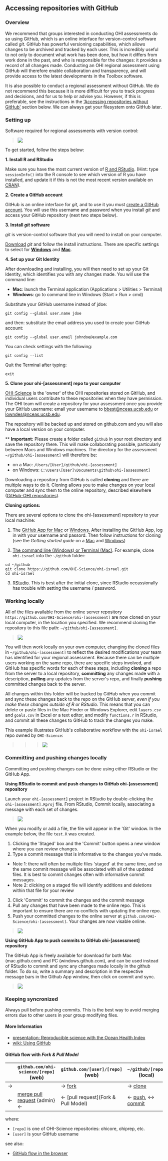 ## Accessing repositories with GitHub

### Overview

We recommend that groups interested in conducting OHI assessments do so using GitHub, which is an online interface for version-control software called *git*. GitHub has powerful versioning capabilities, which allows changes to be archived and tracked by each user. This is incredibly useful to not only to document what work has been done, but how it differs from work done in the past, and who is responsible for the changes: it provides a record of all changes made. Conducting an OHI regional assessment using GitHub will therefore enable collaboration and transparency, and will provide access to the latest developments in the Toolbox software. 

It is also possible to conduct a regional assessment without GitHub. We do not recommend this because it is more difficult for you to track progress and decisions, and for us to help or advise you. However, if this is preferable, see the instructions in the ['Accessing repositories without GitHub'](https://github.com/OHI-Science/ohimanual/blob/master/tutorials/ohi-manual.md#accessing-repositories-without-github) section below. We can always get your filesystem onto GitHub later. 
  

### Setting up

Software required for regional assessments with version control:

> ![](./fig/overview_requirements_1.png)

To get started, follow the steps below:

**1. Install R and RStudio**

Make sure you have the most current version of [R and RStudio](https://github.com/OHI-Science/ohimanual/blob/master/tutorials/software_for_OHI/software_for_OHI.md). (Hint: type `sessionInfo()` into the R console to see which version of R you have installed, and update it if this is not the most recent version available on [CRAN](http://cran.r-project.org/)). 


**2. Create a GitHub account**

GitHub is an online interface for *git*, and to use it you must [create a GitHub account](http://github.com). You will use this username and password when you install *git* and access your GitHub repository (next two steps below).


**3. Install *git* software**

*git* is version-control software that you will need to install on your computer. 

[Download](http://git-scm.com/downloads) *git* and follow the install instructions. There are specific settings to select for [**Windows**](https://github.com/OHI-Science/ohimanual/blob/master/tutorials/git_windows.md#git-on-windows) and [**Mac**](https://github.com/OHI-Science/ohimanual/blob/master/tutorials/git_mac.md). 
  
  
**4. Set up your Git Identity**

After downloading and installing, you will then need to set up your Git Identity, which identifies you with any changes made. You will use the command line: 

* **Mac**: launch the Terminal application (Applications > Utilities > Terminal)
* **Windows**: go to command line in Windows (Start > Run > cmd)  
  
  
Substitute your GitHub username instead of jdoe:
```
git config --global user.name jdoe
```
and then: substitute the email address you used to create your GitHub account: 
```
git config --global user.email johndoe@example.com
```

You can check settings with the following:

```
git config --list
```

Quit the Terminal after typing:
```
exit
```


**5. Clone your ohi-[assessment] repo to your computer**

[OHI-Science](https://github.com/OHI-Science) is the 'owner' of the OHI repositories stored on GitHub, and individual users contribute to these repositories when they have permission. The OHI team will create a repository for your assessment once you provide your GitHub username: email your username to bbest@nceas.ucsb.edu or lowndes@nceas.ucsb.edu.

The repository will be backed up and stored on github.com and you will also have a local version on your computer.

\*\* **Important:** Please create a folder called `github` in your root directory and save the repository there. This will make collaborating possible, particularly between Macs and Windows machines. The directory for the assessment `~/github/ohi-[assessment]` will therefore be:

+ on a Mac: `/Users/[User]/github/ohi-[assessment]`
+ on Windows: `C:\Users\[User]\Documents\github\ohi-[assessment]` 

Downloading a repository from GitHub is called **cloning** and there are multiple ways to do it. Cloning allows you to make changes on your local computer and sync them to the online repository, described elsewhere ([GitHub-OHI repositories](https://github.com/OHI-Science/ohimanual/blob/master/tutorials/install_tbx_regional_assessment.md#ohi-regional-assessments-and-github)). 


**Cloning options:**

There are several options to clone the ohi-[assessment] repository to your local machine:

1) The [GitHub App for Mac](https://mac.github.com/) or [Windows](https://windows.github.com/). After installing the GitHub App, log in with your username and passord. Then follow instructions for cloning (see the *Getting started guide* on a [Mac](https://mac.github.com/help.html) and [Windows](https://windows.github.com/help.html))  

2) [The command line (Windows) or Terminal (Mac)](https://help.github.com/articles/fork-a-repo#keep-your-fork-synced). For example, clone `ohi-israel` into the `~/github` folder:
```
cd ~/github
git clone https://github.com/OHI-Science/ohi-israel.git
cd ohi-israel
```
3) [RStudio](https://github.com/OHI-Science/ohiprep/wiki/Setup#rstudio). This is best after the initial clone, since RStudio occassionally has trouble with setting the username / password. 


### Working locally
All of the files available from the online server repository `https://github.com/OHI-Science/ohi-[assessment]` are now cloned on your local computer, in the location you specified. We recommend cloning the repository to this file path: `~/github/ohi-[assessment]`. 

> ![](./fig/filepath.png)

You will then work locally on your own computer, changing the cloned files in `~/github/ohi-[assessment]` to reflect the desired modifications your team has identified for your regional assessment. Because there can be multiple users working on the same repo, there are specific steps involved, and GitHub has specific words for each of these steps, including **cloning** a repo from the server to a local repository, **committing** any changes made with a description, **pulling** any updates from the server's repo, and finally **pushing** committed changes back to the server.

All changes within this folder will be tracked by GitHub when you commit and sync these changes back to the repo on the GitHub server, *even if you make these changes outside of R or RStudio*. This means that you can delete or paste files in the Mac Finder or Windows Explorer, edit `layers.csv` and `goals.csv` in Excel or a text editor, and modify `functions.r` in RStudio, and commit all these changes to GitHub to track the changes you make.

This example illustrates GitHub's collaborative workflow with the `ohi-israel` repo owned by `OHI-Science`:

> > > ![](./fig/clone_push_pull.png)


### Committing and pushing changes locally

Committing and pushing changes can be done using either RStudio or the GitHub App.

**Using RStudio to commit and push changes to GitHub ohi-[assessment] repository**

Launch your `ohi-[assessment]` project in RStudio by double-clicking the `ohi-[assessment].Rproj` file. From RStudio, Commit locally, associating a message with each set of changes.

> ![](./fig/RStudio_sk1.png)

When you modify or add a file, the file will appear in the 'Git' window. In the example below, the file `test.R` was created. 

1. Clicking the 'Staged' box and the 'Commit' button opens a new window where you can review changes. 
2. Type a commit message that is informative to the changes you've made. 
  - Note 1: there will often be multiple files 'staged' at the same time, and so the same commit message will be associated with all of the updated files. It is best to commit changes often with informative commit messages. 
  - Note 2: clicking on a staged file will identify additions and deletions within that file for your review
3. Click 'Commit' to commit the changes and the commit message
4. Pull any changes that have been made to the online repo. This is important to ensure there are no conflicts with updating the online repo. 
5. Push your committed changes to the online server at `github.com/OHI-Science/ohi-[assessment]`. Your changes are now visable online.
  
> ![](./fig/commit_sk.png)

**Using GitHub App to push commits to GitHub ohi-[assessment] repository**

The GitHub App is freely available for download for both Mac (mac.github.com) and PC (windows.github.com), and can be used instead of RStudio to commit and sync any changes made locally in the github folder. To do so, write a summary and description in the respective message bars in the Github App window, then click on commit and sync.

> ![](./fig/github_app_notes.png)


### Keeping syncronized
Always pull before pushing commits. This is the best way to avoid merging errors due to other users in your group modifying files. 


#### More Information

* [presentation: Reproducible science with the Ocean Health Index](http://bbest.github.io/talks/2014-06_OHI-repro-sci/#1)
* [wiki: Using GitHub](https://github.com/OHI-Science/ohiprep/wiki/Using-GitHub)

#### GitHub flow with _Fork & Pull Model_

|     | `github.com/ohi-science/[repo]` (web)  | `github.com/[user]/[repo]` (web) |   `~/github/[repo]` (local) |
| --- |------------------------  | -------------------------- | -------------- |
| -> |                          | -> [fork](help.github.com/articles/fork-a-repo)            | -> [clone](help.github.com/articles/fetching-a-remote)    |
| <- |  [merge pull request](help.github.com/articles/merging-a-pull-request) {admin} <-                           | <- [pull request](Fork & Pull Model) | <- [push](github.com/OHI-Science/ohiprep/wiki/Setup#rstudio), <-> [commit](github.com/OHI-Science/ohiprep/wiki/Setup#rstudio) |

where:
* `[repo]` is one of OHI-Science repositories: ohicore, ohiprep, etc.
* `[user]` is your GitHub username

see also:
* [GitHub flow in the browser](https://help.github.com/articles/github-flow-in-the-browser)
